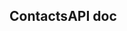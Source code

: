 <DOCTYPE html>
<html>
<head>
  <title>Contacts API</title>
</head>
<body>
  <h2>ContactsAPI doc</h2>
</body>
</html>
